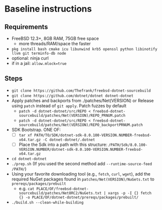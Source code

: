 # Baseline instructions

## Requirements
- FreeBSD 12.3+, 8GB RAM, 75GB free space
  - more threads/RAM/space the faster
- `pkg install bash cmake icu libunwind krb5 openssl python libinotify llvm git terminfo-db node`
- optional: ninja curl
- if in a jail: `allow.mlock=true`

## Steps
- `git clone https://github.com/Thefrank/freebsd-dotnet-sourcebuild`
- `git clone https://github.com/dotnet/dotnet dotnet-dotnet`
- Apply patches and backports from ./patches/Net(VERSION) or Release using `patch` instead of `git apply`. Patch fuzzes by default
  - `patch -d dotnet-dotnet/src/REPO < freebsd-dotnet-sourcebuild/patches/Net(VERSION)/REPO_PRNUM.patch`
  - `patch -d dotnet-dotnet/src/REPO < freebsd-dotnet-sourcebuild/patches/Net(VERSION)/REPO_backportPRNUM.patch`
- SDK Bootstrap. ONE OF:
  - [ ] `tar xf PATH/TO/SDK/dotnet-sdk-8.0.100-VERSION.NUMBER-freebsd-x64.tar.gz -C dotnet-dotnet/.dotnet`
  - [ ] Place the Sdk into a path with this structure: `/PATH/Sdk/8.0.100-VERSION.NUMBER/dotnet-sdk-8.0.100-VERSION.NUMBER-freebsd-x64.tar.gz`
- `cd dotnet-dotnet`
- `./prep.sh` (If you used the second method add `--runtime-source-feed /PATH/`)
- Using your favorite downloading tool (e.g., `fetch`, `curl`, `wget`), add the required NuGet packages found in `patches/Net(VERSION)/NuGets.txt` to `prereqs/packages/prebuilt`
  - e.g. `cat PLACE/OF/freebsd-dotnet-sourcebuild/patches/Net8RC2/NuGets.txt | xargs -p -I {} fetch {} -o PLACE/OF/dotnet-dotnet/prereqs/packages/prebuilt/`
- `./build.sh --clean-while-building` 
